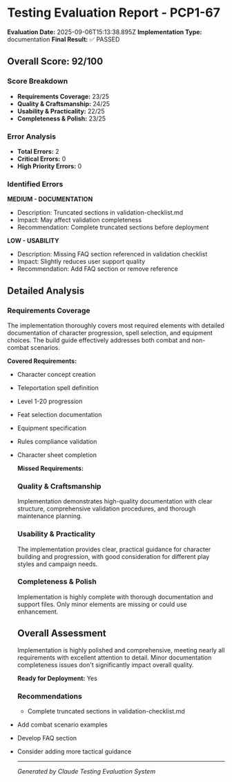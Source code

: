 # Testing Evaluation Report - PCP1-67

  **Evaluation Date:** 2025-09-06T15:13:38.895Z
  **Implementation Type:** documentation
  **Final Result:** ✅ PASSED

  ## Overall Score: 92/100

  ### Score Breakdown
  - **Requirements Coverage:** 23/25
  - **Quality & Craftsmanship:** 24/25  
  - **Usability & Practicality:** 22/25
  - **Completeness & Polish:** 23/25

  ### Error Analysis
  - **Total Errors:** 2
  - **Critical Errors:** 0
  - **High Priority Errors:** 0

  
  ### Identified Errors
  
  **MEDIUM - DOCUMENTATION**
  - Description: Truncated sections in validation-checklist.md
  - Impact: May affect validation completeness
  - Recommendation: Complete truncated sections before deployment
  

  **LOW - USABILITY**
  - Description: Missing FAQ section referenced in validation checklist
  - Impact: Slightly reduces user support quality
  - Recommendation: Add FAQ section or remove reference
  
  

  ## Detailed Analysis

  ### Requirements Coverage
  The implementation thoroughly covers most required elements with detailed documentation of character progression, spell selection, and equipment choices. The build guide effectively addresses both combat and non-combat scenarios.

  **Covered Requirements:**
  - Character concept creation
- Teleportation spell definition
- Level 1-20 progression
- Feat selection documentation
- Equipment specification
- Rules compliance validation
- Character sheet completion

  **Missed Requirements:**
  

  ### Quality & Craftsmanship
  Implementation demonstrates high-quality documentation with clear structure, comprehensive validation procedures, and thorough maintenance planning.

  ### Usability & Practicality
  The implementation provides clear, practical guidance for character building and progression, with good consideration for different play styles and campaign needs.

  ### Completeness & Polish
  Implementation is highly complete with thorough documentation and support files. Only minor elements are missing or could use enhancement.

  ## Overall Assessment
  Implementation is highly polished and comprehensive, meeting nearly all requirements with excellent attention to detail. Minor documentation completeness issues don't significantly impact overall quality.

  **Ready for Deployment:** Yes

  ### Recommendations
  - Complete truncated sections in validation-checklist.md
- Add combat scenario examples
- Develop FAQ section
- Consider adding more tactical guidance

  ---
  *Generated by Claude Testing Evaluation System*
